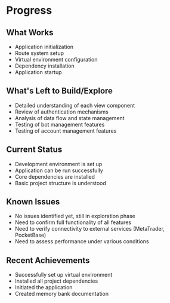 # Progress

## What Works

- Application initialization
- Route system setup
- Virtual environment configuration
- Dependency installation
- Application startup

## What's Left to Build/Explore

- Detailed understanding of each view component
- Review of authentication mechanisms
- Analysis of data flow and state management
- Testing of bot management features
- Testing of account management features

## Current Status

- Development environment is set up
- Application can be run successfully
- Core dependencies are installed
- Basic project structure is understood

## Known Issues

- No issues identified yet, still in exploration phase
- Need to confirm full functionality of all features
- Need to verify connectivity to external services (MetaTrader, PocketBase)
- Need to assess performance under various conditions

## Recent Achievements

- Successfully set up virtual environment
- Installed all project dependencies
- Initiated the application
- Created memory bank documentation
